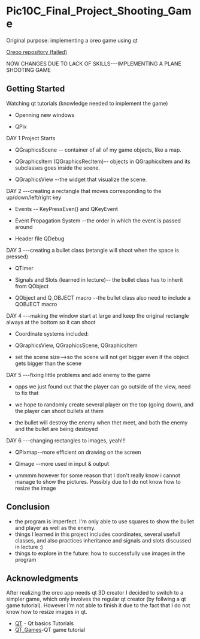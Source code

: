 # Pic10C_Final_Project_Shooting_Game
Original purpose: implementing a oreo game using qt

[Oreoo repository (failed)](https://github.com/QAQJESSICAQAQ/Pic10C_Final-Project/edit/master/README.md) 

NOW CHANGES DUE TO LACK OF SKILLS---IMPLEMENTING A PLANE SHOOTING GAME

## Getting Started

Watching qt tutorials (knowledge needed to implement the game)

* Openning new windows

* QPix



DAY 1 Project Starts

* QGraphicsScene -- container of all of my game objects, like a map. 

* QGraphicsItem (QGraphicsRecItem)-- objects in QGraphicsItem and its subclasses goes inside the scene.

* QGraphicsView --the widget that visualize the scene.



DAY 2 ---creating a rectangle that moves corresponding to the up/down/left/right key

* Events -- KeyPressEven() and QKeyEvent

* Event Propagation System --the order in which the event is passed around

* Header file QDebug


DAY 3 ---creating a bullet class (retangle will shoot when the space is pressed)

* QTimer

* Signals and Slots (learned in lecture)-- the bullet class has to inherit from QObject

* QObject and Q_OBJECT macro --the bullet class also need to include a QOBJECT macro


DAY 4 ---making the window start at large and keep the original rectangle always at the bottom so it can shoot 

* Coordinate systems included:

* QGraphicsView, QGraphicsScene, QGraphicsItem

* set the scene size-->so the scene will not get bigger even if the object gets bigger than the scene
 


DAY 5 ---fixing little problems and add enemy to the game


* opps we just found out that the player can go outside of the view, need to fix that

* we hope to randomly create several player on the top (going down), and the player can shoot bullets at them

* the bullet will destroy the enemy when thet meet, and both the enemy and the bullet are being destoyed
 
DAY 6 ---changing rectangles to images, yeah!!!

* QPixmap--more efficient on drawing on the screen

* Qimage --more used in input & output

* ummmm however for some reason that I don't really know i cannot manage to show the pictures. Possibly due to I do not know how to resize the image



## Conclusion

* the program is imperfect. I'm only able to use squares to show the bullet and player as well as the enemy.
* things I learned in this project includes coordinates, several usefull classes, and also practices inheritance and signals and slots discussed in lecture :)
* things to explore in the future: how to successfully use images in the program


## Acknowledgments

After realizing the oreo app needs qt 3D creator I decided to switch to a simpler game, which only involves the regular qt creator (by follwing a qt game tutorial). 
However I'm not able to finish it due to the fact that I do not know how to resize images in qt. 


* [QT](https://www.youtube.com/watch?v=EkjaiDsiM-Q&list=PLS1QulWo1RIZiBcTr5urECberTITj7gjA) - Qt basics Tutorials
* [QT_Games](https://www.youtube.com/channel/UClzV7jGJREjvCTzfGTrdrkQ)-QT game tutorial


